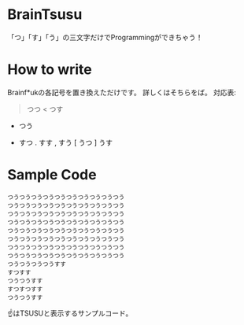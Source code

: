 # BrainTsusu
「つ」「す」「う」の三文字だけでProgrammingができちゃう！
# How to write
Brainf\*ukの各記号を置き換えただけです。
詳しくはそちらをば。
対応表:
> つつ
< つす
+ つう
- すつ
. すす
, すう
[ うつ
] うす
# Sample Code
```
つうつうつうつうつうつうつうつうつうつう
つうつうつうつうつうつうつうつうつうつう
つうつうつうつうつうつうつうつうつうつう
つうつうつうつうつうつうつうつうつうつう
つうつうつうつうつうつうつうつうつうつう
つうつうつうつうつうつうつうつうつうつう
つうつうつうつうつうつうつうつうつうつう
つうつうつうつうつうつうつうつうつうつう
つうつうつうつうすす
すつすす
つうつうすす
すつすつすす
つうつうすす
```
☝はTSUSUと表示するサンプルコード。
